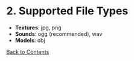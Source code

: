 # 2. Supported File Types

- **Textures**: jpg, png  
- **Sounds**: ogg (recommended), wav  
- **Models**: obj  

[Back to Contents](Welcome.md)
